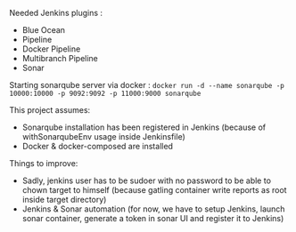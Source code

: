 Needed Jenkins plugins :
* Blue Ocean
* Pipeline
* Docker Pipeline
* Multibranch Pipeline
* Sonar

Starting sonarqube server via docker :
`docker run -d --name sonarqube -p 10000:10000 -p 9092:9092 -p 11000:9000 sonarqube`

This project assumes:
* Sonarqube installation has been registered in Jenkins (because of withSonarqubeEnv usage inside Jenkinsfile)
* Docker & docker-composed are installed

Things to improve:
* Sadly, jenkins user has to be sudoer with no password to be able to chown target to himself (because gatling container write reports as root inside target directory)
* Jenkins & Sonar automation (for now, we have to setup Jenkins, launch sonar container, generate a token in sonar UI and register it to Jenkins)